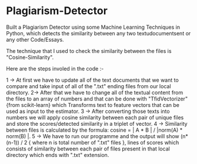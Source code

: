 # Plagiarism-Detector
Built a Plagiarism Detector using some Machine Learning Techniques in Python, which detects the similarity between any two textudocumentsent or any other Code/Essays.

The technique that I used to check the similarity between the files is "Cosine-Similarity".

Here are the steps involed in the code :-

1 -> At first we have to update all of the text documents that we want to compare and take input of all of the ".txt" ending files from our local directory.
2-> After that we have to change all of the textual content from the files to an array of numbers and that can be done with "TfidVectorizer" {from scikit-learn} which   Transforms text to feature vectors that can be used as input to the estimator.
3 -> After converting those texts into numbers we will apply cosine similarity between each pair of unique files and store the scores/detected similarity in a triplet of vector.
4 -> Similarity between files is calculated by the formula: cosine = | A * B | / |norm(A) * norm(B) |.
5 -> We have to run our programme and the output will show (n*(n-1)) / 2 { where n is total number of ".txt" files }, lines of scores which consists of similarity between each pair of files present in that local directory which ends with ".txt" extension.
